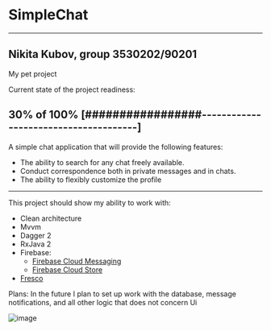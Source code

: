 # SimpleChat
------------------------------------------------------------------------------
Nikita Kubov, group 3530202/90201
------------------------------------------------------------------------------
My pet project

Current state of the project readiness:

30% of 100%
[#################--------------------------------------]
------------------------------------------------------------------------------
A simple chat application that will provide the following features:
- The ability to search for any chat freely available.
- Conduct correspondence both in private messages and in chats.
- The ability to flexibly customize the profile

------------------------------------------------------------------------------

This project should show my ability to work with: 
- Сlean architecture
- Mvvm
- Dagger 2
- RxJava 2
- Firebase:
  - [Firebase Cloud Messaging ](https://firebase.google.com/docs/cloud-messaging)
  - [Firebase Cloud Store](https://firebase.google.com/docs/firestore)
- [Fresco](https://frescolib.org/)

Plans:
In the future I plan to set up work with the database, message notifications, and all other logic that does not concern Ui

![image](https://user-images.githubusercontent.com/79904110/133834557-8282d959-59a6-4aa3-9a76-fe0f61852110.png)
